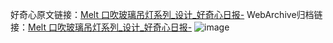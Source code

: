 好奇心原文链接：[Melt 口吹玻璃吊灯系列_设计_好奇心日报-](https://www.qdaily.com/articles/8484.html)
WebArchive归档链接：[Melt 口吹玻璃吊灯系列_设计_好奇心日报-](http://web.archive.org/web/20190623152941/https://www.qdaily.com/articles/8484.html)
![image](http://ww3.sinaimg.cn/large/007d5XDpgy1g3vda36jrgj30u035ynho)